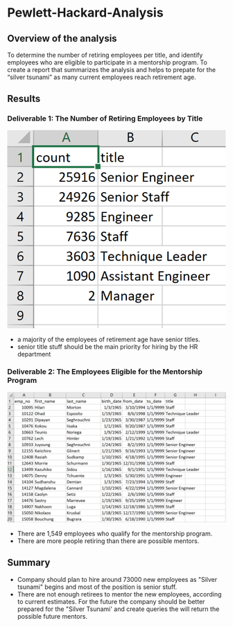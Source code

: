 # Pewlett-Hackard-Analysis

## Overview of the analysis
To determine the number of retiring employees per title, and identify employees who are eligible to participate in a mentorship program. To create a report that summarizes the analysis and helps to prepate for the “silver tsunami” as many current employees reach retirement age. 

## Results
### Deliverable 1: The Number of Retiring Employees by Title 
![](res/D1.PNG)
-  a majority of the employees of retirement age have senior titles.
-  senior title stuff should be the main priority for hiring by the HR department 

### Deliverable 2: The Employees Eligible for the Mentorship Program 
![](res/D2.PNG)
- There are 1,549 employees who qualify for the mentorship program.
- There are more people retiring than there are possible mentors.

## Summary
- Company should plan to hire around 73000 new employees as "Silver tsunami" begins and most of the position is senior stuff.
- There are not enough retirees to mentor the new employees, according to current estimates. For the future the company should be better prepared for the "Silver Tsunami' and create queries the will return the possible future mentors.
